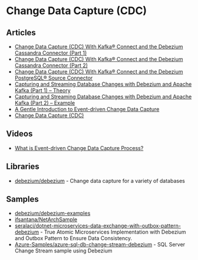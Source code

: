 # Change Data Capture (CDC)

## Articles
- [Change Data Capture (CDC) With Kafka® Connect and the Debezium Cassandra Connector (Part 1)](https://www.instaclustr.com/blog/change-data-capture-cdc-with-kafka-and-debezium/)
- [Change Data Capture (CDC) With Kafka® Connect and the Debezium Cassandra Connector (Part 2)](https://www.instaclustr.com/blog/change-data-capture-cdc-with-kafka-connect-and-the-debezium-cassandra-connector-part-2/)
- [Change Data Capture (CDC) With Kafka® Connect and the Debezium PostgreSQL® Source Connector](https://www.instaclustr.com/blog/change-data-capture-cdc-with-kafka-connect-and-the-debezium-postgresql-source-connector/)
- [Capturing and Streaming Database Changes with Debezium and Apache Kafka (Part 1) – Theory](https://blogs.zeiss.com/digital-innovation/en/database-changes-part-1/)
- [Capturing and Streaming Database Changes with Debezium and Apache Kafka (Part 2) – Example](https://blogs.zeiss.com/digital-innovation/en/database-changes-part-2/)
- [A Gentle Introduction to Event-driven Change Data Capture](https://medium.com/event-driven-utopia/a-gentle-introduction-to-event-driven-change-data-capture-683297625f9b)
- [Change Data Capture (CDC)](https://luminousmen.com/post/change-data-capture/)
## Videos
- [What is Event-driven Change Data Capture Process?](https://www.youtube.com/watch?v=-irkDCmHhKk)

## Libraries
- [debezium/debezium](https://github.com/debezium/debezium) - Change data capture for a variety of databases

## Samples
- [debezium/debezium-examples](https://github.com/debezium/debezium-examples)
- [ifsantana/NetArchSample](https://github.com/ifsantana/NetArchSample)
- [seralaci/dotnet-microservices-data-exchange-with-outbox-pattern-debezium](https://github.com/seralaci/dotnet-microservices-data-exchange-with-outbox-pattern-debezium) - True Atomic Microservices Implementation with Debezium and Outbox Pattern to Ensure Data Consistency.
- [Azure-Samples/azure-sql-db-change-stream-debezium](https://github.com/Azure-Samples/azure-sql-db-change-stream-debezium) - SQL Server Change Stream sample using Debezium